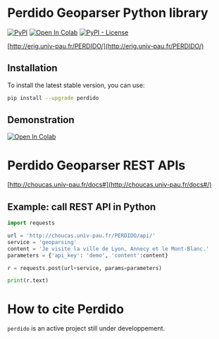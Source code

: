 # Perdido Geoparser Python library



[![PyPI](https://img.shields.io/pypi/v/perdido)](https://pypi.org/project/perdido)
[![Open In Colab](https://colab.research.google.com/assets/colab-badge.svg)](http://colab.research.google.com/github/ludovicmoncla/perdido/blob/main/notebooks/demo_Geoparser.ipynb)
[![PyPI - License](https://img.shields.io/pypi/l/perdido?color=yellow)](https://github.com/ludovicmoncla/perdido/blob/main/LICENSE)

[http://erig.univ-pau.fr/PERDIDO/](http://erig.univ-pau.fr/PERDIDO/)

## Installation

To install the latest stable version, you can use:
```bash
pip install --upgrade perdido
```


## Demonstration

[![Open In Colab](https://colab.research.google.com/assets/colab-badge.svg)](http://colab.research.google.com/github/ludovicmoncla/perdido/blob/main/notebooks/demo_Geoparser.ipynb)



# Perdido Geoparser REST APIs

[http://choucas.univ-pau.fr/docs#](http://choucas.univ-pau.fr/docs#/)



## Example: call REST API in Python

```python
import requests

url = 'http://choucas.univ-pau.fr/PERDIDO/api/'
service = 'geoparsing'
content = 'Je visite la ville de Lyon, Annecy et le Mont-Blanc.'
parameters = {'api_key': 'demo', 'content':content}

r = requests.post(url+service, params=parameters)

print(r.text)
```


# How to cite Perdido

``perdido`` is an active project still under developpement.